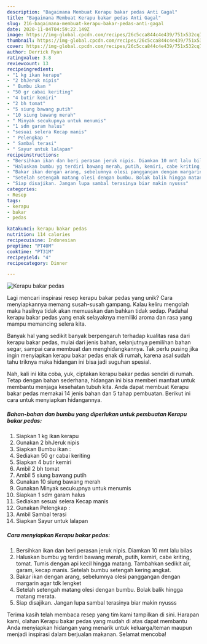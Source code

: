 ```yaml
---
description: "Bagaimana Membuat Kerapu bakar pedas Anti Gagal"
title: "Bagaimana Membuat Kerapu bakar pedas Anti Gagal"
slug: 216-bagaimana-membuat-kerapu-bakar-pedas-anti-gagal
date: 2020-11-04T04:59:22.149Z
image: https://img-global.cpcdn.com/recipes/26c5cca844c4e439/751x532cq70/kerapu-bakar-pedas-foto-resep-utama.jpg
thumbnail: https://img-global.cpcdn.com/recipes/26c5cca844c4e439/751x532cq70/kerapu-bakar-pedas-foto-resep-utama.jpg
cover: https://img-global.cpcdn.com/recipes/26c5cca844c4e439/751x532cq70/kerapu-bakar-pedas-foto-resep-utama.jpg
author: Derrick Ryan
ratingvalue: 3.8
reviewcount: 13
recipeingredient:
- "1 kg ikan kerapu"
- "2 bhJeruk nipis"
- " Bumbu ikan "
- "50 gr cabai keriting"
- "4 butir kemiri"
- "2 bh tomat"
- "5 siung bawang putih"
- "10 siung bawang merah"
- " Minyak secukupnya untuk menumis"
- "1 sdm garam halus"
- "sesuai selera Kecap manis"
- " Pelengkap "
- " Sambal terasi"
- " Sayur untuk lalapan"
recipeinstructions:
- "Bersihkan ikan dan beri perasan jeruk nipis. Diamkan 10 mnt lalu bilas"
- "Haluskan bumbu yg terdiri bawang merah, putih, kemiri, cabe kriting, tomat. Tumis dengan api kecil hingga matang. Tambahkan sedikit air, garam, kecap manis. Setelah bumbu setengah kering angkat."
- "Bakar ikan dengan arang, sebelumnya olesi panggangan dengan margarin agar tdk lengket"
- "Setelah setengah matang olesi dengan bumbu. Bolak balik hingga matang merata."
- "Siap disajikan. Jangan lupa sambal terasinya biar makin nyusss"
categories:
- Resep
tags:
- kerapu
- bakar
- pedas

katakunci: kerapu bakar pedas 
nutrition: 114 calories
recipecuisine: Indonesian
preptime: "PT40M"
cooktime: "PT31M"
recipeyield: "4"
recipecategory: Dinner

---
```



![Kerapu bakar pedas](https://img-global.cpcdn.com/recipes/26c5cca844c4e439/751x532cq70/kerapu-bakar-pedas-foto-resep-utama.jpg)

Lagi mencari inspirasi resep kerapu bakar pedas yang unik? Cara menyiapkannya memang susah-susah gampang. Kalau keliru mengolah maka hasilnya tidak akan memuaskan dan bahkan tidak sedap. Padahal kerapu bakar pedas yang enak selayaknya memiliki aroma dan rasa yang mampu memancing selera kita.

Banyak hal yang sedikit banyak berpengaruh terhadap kualitas rasa dari kerapu bakar pedas, mulai dari jenis bahan, selanjutnya pemilihan bahan segar, sampai cara membuat dan menghidangkannya. Tak perlu pusing jika ingin menyiapkan kerapu bakar pedas enak di rumah, karena asal sudah tahu triknya maka hidangan ini bisa jadi suguhan spesial.




Nah, kali ini kita coba, yuk, ciptakan kerapu bakar pedas sendiri di rumah. Tetap dengan bahan sederhana, hidangan ini bisa memberi manfaat untuk membantu menjaga kesehatan tubuh kita. Anda dapat membuat Kerapu bakar pedas memakai 14 jenis bahan dan 5 tahap pembuatan. Berikut ini cara untuk menyiapkan hidangannya.

<!--inarticleads1-->

##### Bahan-bahan dan bumbu yang diperlukan untuk pembuatan Kerapu bakar pedas:

1. Siapkan 1 kg ikan kerapu
1. Gunakan 2 bhJeruk nipis
1. Siapkan  Bumbu ikan :
1. Sediakan 50 gr cabai keriting
1. Siapkan 4 butir kemiri
1. Ambil 2 bh tomat
1. Ambil 5 siung bawang putih
1. Gunakan 10 siung bawang merah
1. Gunakan  Minyak secukupnya untuk menumis
1. Siapkan 1 sdm garam halus
1. Sediakan sesuai selera Kecap manis
1. Gunakan  Pelengkap :
1. Ambil  Sambal terasi
1. Siapkan  Sayur untuk lalapan




<!--inarticleads2-->

##### Cara menyiapkan Kerapu bakar pedas:

1. Bersihkan ikan dan beri perasan jeruk nipis. Diamkan 10 mnt lalu bilas
1. Haluskan bumbu yg terdiri bawang merah, putih, kemiri, cabe kriting, tomat. Tumis dengan api kecil hingga matang. Tambahkan sedikit air, garam, kecap manis. Setelah bumbu setengah kering angkat.
1. Bakar ikan dengan arang, sebelumnya olesi panggangan dengan margarin agar tdk lengket
1. Setelah setengah matang olesi dengan bumbu. Bolak balik hingga matang merata.
1. Siap disajikan. Jangan lupa sambal terasinya biar makin nyusss




Terima kasih telah membaca resep yang tim kami tampilkan di sini. Harapan kami, olahan Kerapu bakar pedas yang mudah di atas dapat membantu Anda menyiapkan hidangan yang menarik untuk keluarga/teman maupun menjadi inspirasi dalam berjualan makanan. Selamat mencoba!
